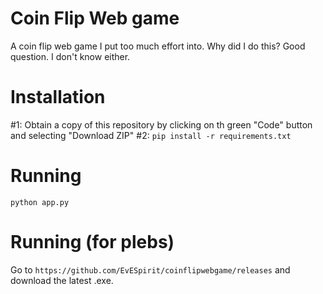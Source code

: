 # Coin Flip Web game
A coin flip web game I put too much effort into. Why did I do this? Good question. I don't know either.

# Installation
#1: Obtain a copy of this repository by clicking on th green "Code" button and selecting "Download ZIP"
#2: ```pip install -r requirements.txt```

# Running
```python app.py```

# Running (for plebs)
Go to ```https://github.com/EvESpirit/coinflipwebgame/releases``` and download the latest .exe.
